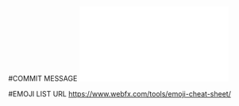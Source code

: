 #COMMIT MESSAGE
![commit_message](./img/commit_message.img)

#EMOJI LIST URL
https://www.webfx.com/tools/emoji-cheat-sheet/